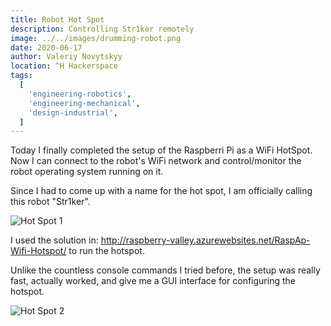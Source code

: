 ```yaml
---
title: Robot Hot Spot
description: Controlling Str1ker remotely
image: ../../images/drumming-robot.png
date: 2020-06-17
author: Valeriy Novytskyy
location: ^H Hackerspace
tags:
  [
    'engineering-robotics',
    'engineering-mechanical',
    'design-industrial',
  ]
---
```


Today I finally completed the setup of the Raspberri Pi as a WiFi HotSpot. Now I can connect to the robot's WiFi network and control/monitor the robot operating system running on it.

Since I had to come up with a name for the hot spot, I am officially calling this robot "Str1ker".

![Hot Spot 1](https://zeroweb-downloads.s3.us-west-2.amazonaws.com/hotspot1.png)

I used the solution in: http://raspberry-valley.azurewebsites.net/RaspAp-Wifi-Hotspot/ to run the hotspot.

Unlike the countless console commands I tried before, the setup was really fast, actually worked, and give me a GUI interface for configuring the hotspot.

![Hot Spot 2](https://zeroweb-downloads.s3.us-west-2.amazonaws.com/hotspot2.png)

